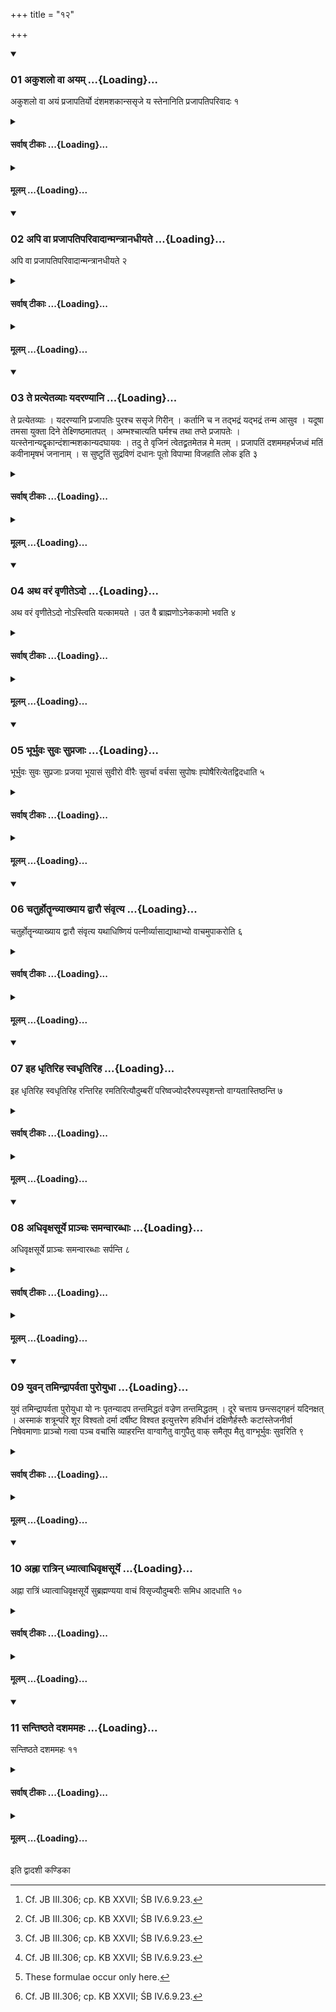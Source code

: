 +++
title = "१२"

+++

<div class="js_include" includetitle="true" newlevelforh1="3" unfilled url="/vedAH_yajuH/taittirIyam/sUtram/ApastambaH/shrautam/vishvAsa-prastutiH/21/12/01_akushalo_vA_ayam.md">
<details open><summary><h3>01 अकुशलो वा अयम् ...{Loading}...</h3></summary>

अकुशलो वा अयं प्रजापतिर्यो दंशमशकान्ससृजे य स्तेनानिति प्रजापतिपरिवादः १
</details>
</div>
<div class="js_include collapsed" newlevelforh1="4" title="सर्वाष् टीकाः" unfilled url="/vedAH_yajuH/taittirIyam/sUtram/ApastambaH/shrautam/sarvASh_TIkAH/21/12/01_akushalo_vA_ayam.md">
<details><summary><h4>सर्वाष् टीकाः ...{Loading}...</h4></summary>
<details><summary>थिते</summary>

1. The blame of Prajāpati is as follows, “Unskilled indeed is this Prajāpati who created gadflies and hornets, who created thieves." 
</details>
</details>
</div>
<div class="js_include collapsed" newlevelforh1="4" title="मूलम्" unfilled url="/vedAH_yajuH/taittirIyam/sUtram/ApastambaH/shrautam/mUlam/21/12/01_akushalo_vA_ayam.md">
<details><summary><h4>मूलम् ...{Loading}...</h4></summary>

अकुशलो वा अयं प्रजापतिर्यो दंशमशकान्ससृजे य स्तेनानिति प्रजापतिपरिवादः १
</details>
</div>
<div class="js_include" includetitle="true" newlevelforh1="3" unfilled url="/vedAH_yajuH/taittirIyam/sUtram/ApastambaH/shrautam/vishvAsa-prastutiH/21/12/02_api_vA_prajApatiparivAdAnmantrAnadhIyate.md">
<details open><summary><h3>02 अपि वा प्रजापतिपरिवादान्मन्त्रानधीयते ...{Loading}...</h3></summary>

अपि वा प्रजापतिपरिवादान्मन्त्रानधीयते २
</details>
</div>
<div class="js_include collapsed" newlevelforh1="4" title="सर्वाष् टीकाः" unfilled url="/vedAH_yajuH/taittirIyam/sUtram/ApastambaH/shrautam/sarvASh_TIkAH/21/12/02_api_vA_prajApatiparivAdAnmantrAnadhIyate.md">
<details><summary><h4>सर्वाष् टीकाः ...{Loading}...</h4></summary>
<details><summary>थिते</summary>

2. Or rather they recite the mantras consisting of Prajapati's blame. 
</details>
</details>
</div>
<div class="js_include collapsed" newlevelforh1="4" title="मूलम्" unfilled url="/vedAH_yajuH/taittirIyam/sUtram/ApastambaH/shrautam/mUlam/21/12/02_api_vA_prajApatiparivAdAnmantrAnadhIyate.md">
<details><summary><h4>मूलम् ...{Loading}...</h4></summary>

अपि वा प्रजापतिपरिवादान्मन्त्रानधीयते २
</details>
</div>
<div class="js_include" includetitle="true" newlevelforh1="3" unfilled url="/vedAH_yajuH/taittirIyam/sUtram/ApastambaH/shrautam/vishvAsa-prastutiH/21/12/03_te_pratyetavyAH_yadaraNyAni.md">
<details open><summary><h3>03 ते प्रत्येतव्याः यदरण्यानि ...{Loading}...</h3></summary>

ते प्रत्येतव्याः । यदरण्यानि प्रजापतिः पुरश्च ससृजे गिरीन् । कर्तानि च न तद्भद्रं यद्भद्रं तन्म आसुव । यदूषा तमसा युक्ता दिने तेक्ष्णिष्ठमातपत् । अम्भश्चात्यति घर्मश्च तथा तप्ते प्रजापतेः । यत्स्तेनान्यद्वृकान्दंशान्मशकान्यदघायवः । तदु ते वृजिनं त्वेतद्व्रतमेतन्न मे मतम् । प्रजापतिं दशममहर्भजध्वं मतिं कवीनामृषभं जनानाम् । स सुष्टुतिं सुद्रविणं दधानः पूतो विपाप्मा विजहाति लोक इति ३
</details>
</div>
<div class="js_include collapsed" newlevelforh1="4" title="सर्वाष् टीकाः" unfilled url="/vedAH_yajuH/taittirIyam/sUtram/ApastambaH/shrautam/sarvASh_TIkAH/21/12/03_te_pratyetavyAH_yadaraNyAni.md">
<details><summary><h4>सर्वाष् टीकाः ...{Loading}...</h4></summary>
<details><summary>थिते</summary>

3. They should be understood as follows: That Prajāpati created forests, mountains and the holes, it is not auspicious. Send for me that which is auspicious, that the dawn accompanied by darkness shone in the sharpest manner during the day so that there is water and heat that is (also the bad activity) of Prajāpati in the heat; that you (produced) thieves, wolves, gadflies, hornets, evil creatures; that is indeed your sin. I do not like this rule of yours. Do you share Prajāpati-on the tenth day which is the opinion of the wise-one who is the bull among the people. He holding good praise and good wealth being pure and free from sin removes (the sin) in the world.  

</details></details>
</div>
<div class="js_include collapsed" newlevelforh1="4" title="मूलम्" unfilled url="/vedAH_yajuH/taittirIyam/sUtram/ApastambaH/shrautam/mUlam/21/12/03_te_pratyetavyAH_yadaraNyAni.md">
<details><summary><h4>मूलम् ...{Loading}...</h4></summary>

ते प्रत्येतव्याः । यदरण्यानि प्रजापतिः पुरश्च ससृजे गिरीन् । कर्तानि च न तद्भद्रं यद्भद्रं तन्म आसुव । यदूषा तमसा युक्ता दिने तेक्ष्णिष्ठमातपत् । अम्भश्चात्यति घर्मश्च तथा तप्ते प्रजापतेः । यत्स्तेनान्यद्वृकान्दंशान्मशकान्यदघायवः । तदु ते वृजिनं त्वेतद्व्रतमेतन्न मे मतम् । प्रजापतिं दशममहर्भजध्वं मतिं कवीनामृषभं जनानाम् । स सुष्टुतिं सुद्रविणं दधानः पूतो विपाप्मा विजहाति लोक इति ३
</details>
</div>
<div class="js_include" includetitle="true" newlevelforh1="3" unfilled url="/vedAH_yajuH/taittirIyam/sUtram/ApastambaH/shrautam/vishvAsa-prastutiH/21/12/04_atha_varaM_vRNIte-do.md">
<details open><summary><h3>04 अथ वरं वृणीतेऽदो ...{Loading}...</h3></summary>

अथ वरं वृणीतेऽदो नोऽस्त्विति यत्कामयते । उत वै ब्राह्मणोऽनेककामो भवति ४
</details>
</div>
<div class="js_include collapsed" newlevelforh1="4" title="सर्वाष् टीकाः" unfilled url="/vedAH_yajuH/taittirIyam/sUtram/ApastambaH/shrautam/sarvASh_TIkAH/21/12/04_atha_varaM_vRNIte-do.md">
<details><summary><h4>सर्वाष् टीकाः ...{Loading}...</h4></summary>
<details><summary>थिते</summary>

4. Then one chooses a boon whatever one desires with "ado no'stu (May this be for us)": Or rather a Brahmin has many desires. 
</details>
</details>
</div>
<div class="js_include collapsed" newlevelforh1="4" title="मूलम्" unfilled url="/vedAH_yajuH/taittirIyam/sUtram/ApastambaH/shrautam/mUlam/21/12/04_atha_varaM_vRNIte-do.md">
<details><summary><h4>मूलम् ...{Loading}...</h4></summary>

अथ वरं वृणीतेऽदो नोऽस्त्विति यत्कामयते । उत वै ब्राह्मणोऽनेककामो भवति ४
</details>
</div>
<div class="js_include" includetitle="true" newlevelforh1="3" unfilled url="/vedAH_yajuH/taittirIyam/sUtram/ApastambaH/shrautam/vishvAsa-prastutiH/21/12/05_bhUrbhuvaH_suvaH_suprajAH.md">
<details open><summary><h3>05 भूर्भुवः सुवः सुप्रजाः ...{Loading}...</h3></summary>

भूर्भुवः सुवः सुप्रजाः प्रजया भूयासं सुवीरो वीरैः सुवर्चा वर्चसा सुपोषः ह्पोषैरित्येतद्विदधाति ५
</details>
</div>
<div class="js_include collapsed" newlevelforh1="4" title="सर्वाष् टीकाः" unfilled url="/vedAH_yajuH/taittirIyam/sUtram/ApastambaH/shrautam/sarvASh_TIkAH/21/12/05_bhUrbhuvaH_suvaH_suprajAH.md">
<details><summary><h4>सर्वाष् टीकाः ...{Loading}...</h4></summary>
<details><summary>थिते</summary>

5. (Therefore one may choose many things. (A sacred text) prescribes this (with the formula) bhur bhuvah suvaḥ....[^1]  

[^1]: Cf. JB III.306; cp. KB XXVII; ŚB IV.6.9.23.  

</details>
</details>
</div>
<div class="js_include collapsed" newlevelforh1="4" title="मूलम्" unfilled url="/vedAH_yajuH/taittirIyam/sUtram/ApastambaH/shrautam/mUlam/21/12/05_bhUrbhuvaH_suvaH_suprajAH.md">
<details><summary><h4>मूलम् ...{Loading}...</h4></summary>

भूर्भुवः सुवः सुप्रजाः प्रजया भूयासं सुवीरो वीरैः सुवर्चा वर्चसा सुपोषः ह्पोषैरित्येतद्विदधाति ५
</details>
</div>
<div class="js_include" includetitle="true" newlevelforh1="3" unfilled url="/vedAH_yajuH/taittirIyam/sUtram/ApastambaH/shrautam/vishvAsa-prastutiH/21/12/06_chaturhotRRnvyAkhyAya_dvArau_saMvRtya.md">
<details open><summary><h3>06 चतुर्होतॄन्व्याख्याय द्वारौ संवृत्य ...{Loading}...</h3></summary>

चतुर्होतॄन्व्याख्याय द्वारौ संवृत्य यथाधिष्णियं पत्नीर्व्यासाद्याथाभ्यो वाचमुपाकरोति ६
</details>
</div>
<div class="js_include collapsed" newlevelforh1="4" title="सर्वाष् टीकाः" unfilled url="/vedAH_yajuH/taittirIyam/sUtram/ApastambaH/shrautam/sarvASh_TIkAH/21/12/06_chaturhotRRnvyAkhyAya_dvArau_saMvRtya.md">
<details><summary><h4>सर्वाष् टीकाः ...{Loading}...</h4></summary>
<details><summary>थिते</summary>

6. Having recited the Caturhotr̥-formula, having closed the two doors (viz. that of the Sadas and of east-oriented (Prācīnavaṁśa) (shed) having caused the wives (of the sacrificer-cum-priests) near the fire-hearths (Dhiṣṇya) (of their hus bands) respectively, 
</details>
</details>
</div>
<div class="js_include collapsed" newlevelforh1="4" title="मूलम्" unfilled url="/vedAH_yajuH/taittirIyam/sUtram/ApastambaH/shrautam/mUlam/21/12/06_chaturhotRRnvyAkhyAya_dvArau_saMvRtya.md">
<details><summary><h4>मूलम् ...{Loading}...</h4></summary>

चतुर्होतॄन्व्याख्याय द्वारौ संवृत्य यथाधिष्णियं पत्नीर्व्यासाद्याथाभ्यो वाचमुपाकरोति ६
</details>
</div>
<div class="js_include" includetitle="true" newlevelforh1="3" unfilled url="/vedAH_yajuH/taittirIyam/sUtram/ApastambaH/shrautam/vishvAsa-prastutiH/21/12/07_iha_dhRtiriha_svadhRtiriha.md">
<details open><summary><h3>07 इह धृतिरिह स्वधृतिरिह ...{Loading}...</h3></summary>

इह धृतिरिह स्वधृतिरिह रन्तिरिह रमतिरित्यौदुम्बरीं परिष्वज्योदरैरुपस्पृशन्तो वाग्यतास्तिष्ठन्ति ७
</details>
</div>
<div class="js_include collapsed" newlevelforh1="4" title="सर्वाष् टीकाः" unfilled url="/vedAH_yajuH/taittirIyam/sUtram/ApastambaH/shrautam/sarvASh_TIkAH/21/12/07_iha_dhRtiriha_svadhRtiriha.md">
<details><summary><h4>सर्वाष् टीकाः ...{Loading}...</h4></summary>
<details><summary>थिते</summary>

7. (the Adhvaryu) bespeaks the speech for them with iha dhr̥tiḥ.... (The priests) stand near the Udumbara post having embraced it, touching it with their belly while restraining their speech.[^1]  

[^1]: Cp. ŚB IV.6.9.23; cp. TB II.2.6.4. 
</details>
</details>
</div>
<div class="js_include collapsed" newlevelforh1="4" title="मूलम्" unfilled url="/vedAH_yajuH/taittirIyam/sUtram/ApastambaH/shrautam/mUlam/21/12/07_iha_dhRtiriha_svadhRtiriha.md">
<details><summary><h4>मूलम् ...{Loading}...</h4></summary>

इह धृतिरिह स्वधृतिरिह रन्तिरिह रमतिरित्यौदुम्बरीं परिष्वज्योदरैरुपस्पृशन्तो वाग्यतास्तिष्ठन्ति ७
</details>
</div>
<div class="js_include" includetitle="true" newlevelforh1="3" unfilled url="/vedAH_yajuH/taittirIyam/sUtram/ApastambaH/shrautam/vishvAsa-prastutiH/21/12/08_adhivRxasUrye_prAnchaH_samanvArabdhAH.md">
<details open><summary><h3>08 अधिवृक्षसूर्ये प्राञ्चः समन्वारब्धाः ...{Loading}...</h3></summary>

अधिवृक्षसूर्ये प्राञ्चः समन्वारब्धाः सर्पन्ति ८
</details>
</div>
<div class="js_include collapsed" newlevelforh1="4" title="सर्वाष् टीकाः" unfilled url="/vedAH_yajuH/taittirIyam/sUtram/ApastambaH/shrautam/sarvASh_TIkAH/21/12/08_adhivRxasUrye_prAnchaH_samanvArabdhAH.md">
<details><summary><h4>सर्वाष् टीकाः ...{Loading}...</h4></summary>
<details><summary>थिते</summary>

8. When the sun is exactly at the top of the trees they, holding each other[^1], creep (out of the Sadas) with their face the east (i.e towards the east).  

[^1]: Cf. ŚB IV.6.9.22. 
</details>
</details>
</div>
<div class="js_include collapsed" newlevelforh1="4" title="मूलम्" unfilled url="/vedAH_yajuH/taittirIyam/sUtram/ApastambaH/shrautam/mUlam/21/12/08_adhivRxasUrye_prAnchaH_samanvArabdhAH.md">
<details><summary><h4>मूलम् ...{Loading}...</h4></summary>

अधिवृक्षसूर्ये प्राञ्चः समन्वारब्धाः सर्पन्ति ८
</details>
</div>
<div class="js_include" includetitle="true" newlevelforh1="3" unfilled url="/vedAH_yajuH/taittirIyam/sUtram/ApastambaH/shrautam/vishvAsa-prastutiH/21/12/09_yuvan_tamindrAparvatA_puroyudhA.md">
<details open><summary><h3>09 युवन् तमिन्द्रापर्वता पुरोयुधा ...{Loading}...</h3></summary>

युवं तमिन्द्रापर्वता पुरोयुधा यो नः पृतन्यादप तन्तमिद्धतं वज्रेण तन्तमिद्धतम् । दूरे चत्ताय छन्त्सद्गहनं यदिनक्षत् । अस्माकं शत्रून्परि शूर विश्वतो दर्मा दर्षीष्ट विश्वत इत्युत्तरेण हविर्धानं दक्षिणैर्हस्तैः कटांस्तेजनीर्वा निषेवमाणाः प्राञ्चो गत्वा पञ्च वचांसि व्याहरन्ति वाग्वागैतु वागुपैतु वाक् समैतूप मैतु वाग्भूर्भुवः सुवरिति ९
</details>
</div>
<div class="js_include collapsed" newlevelforh1="4" title="सर्वाष् टीकाः" unfilled url="/vedAH_yajuH/taittirIyam/sUtram/ApastambaH/shrautam/sarvASh_TIkAH/21/12/09_yuvan_tamindrAparvatA_puroyudhA.md">
<details><summary><h4>सर्वाष् टीकाः ...{Loading}...</h4></summary>
<details><summary>थिते</summary>

9a. (They creep while reciting) yuvaṁ tamindrāparvatā....[^1]  

[^1]: See ŚB IV.6.9.14.  

9b. After they have gone to the north of Havirdhāna (-shed) while their faces are turned to the east, while they touch[^2] the mat or the reed wicwork (of the Havirdhāna), they utter the five expressions vāk, vāgaitu.[^3]  

[^2] Cf. Tālavr̥tavāsin's commentary: avalambamānāḥ. According to Caland the word niṣevamāṇaḥ here is of doubtful meaning. He translates it to mean ‘loosen' (lockern).  

[^3]: These formulae occur only here.  
</details>
</details>
</div>
<div class="js_include collapsed" newlevelforh1="4" title="मूलम्" unfilled url="/vedAH_yajuH/taittirIyam/sUtram/ApastambaH/shrautam/mUlam/21/12/09_yuvan_tamindrAparvatA_puroyudhA.md">
<details><summary><h4>मूलम् ...{Loading}...</h4></summary>

युवं तमिन्द्रापर्वता पुरोयुधा यो नः पृतन्यादप तन्तमिद्धतं वज्रेण तन्तमिद्धतम् । दूरे चत्ताय छन्त्सद्गहनं यदिनक्षत् । अस्माकं शत्रून्परि शूर विश्वतो दर्मा दर्षीष्ट विश्वत इत्युत्तरेण हविर्धानं दक्षिणैर्हस्तैः कटांस्तेजनीर्वा निषेवमाणाः प्राञ्चो गत्वा पञ्च वचांसि व्याहरन्ति वाग्वागैतु वागुपैतु वाक् समैतूप मैतु वाग्भूर्भुवः सुवरिति ९
</details>
</div>
<div class="js_include" includetitle="true" newlevelforh1="3" unfilled url="/vedAH_yajuH/taittirIyam/sUtram/ApastambaH/shrautam/vishvAsa-prastutiH/21/12/10_ahnA_rAtrin_dhyAtvAdhivRxasUrye.md">
<details open><summary><h3>10 अह्ना रात्रिन् ध्यात्वाधिवृक्षसूर्ये ...{Loading}...</h3></summary>

अह्ना रात्रिं ध्यात्वाधिवृक्षसूर्ये सुब्रह्मण्यया वाचं विसृज्यौदुम्बरीः समिध आदधाति १०
</details>
</div>
<div class="js_include collapsed" newlevelforh1="4" title="सर्वाष् टीकाः" unfilled url="/vedAH_yajuH/taittirIyam/sUtram/ApastambaH/shrautam/sarvASh_TIkAH/21/12/10_ahnA_rAtrin_dhyAtvAdhivRxasUrye.md">
<details><summary><h4>सर्वाष् टीकाः ...{Loading}...</h4></summary>
<details><summary>थिते</summary>

10. Having thought about the night by means of the day, having released their speech with the Subrahmaṇyā formula[^1] while the sun is at the top of the trees, they put faggots of Udumbara (into fire).  

[^1]: Cf. ŚB IV.6.9.25; KB XXVII.6; JB III.306.  
</details>
</details>
</div>
<div class="js_include collapsed" newlevelforh1="4" title="मूलम्" unfilled url="/vedAH_yajuH/taittirIyam/sUtram/ApastambaH/shrautam/mUlam/21/12/10_ahnA_rAtrin_dhyAtvAdhivRxasUrye.md">
<details><summary><h4>मूलम् ...{Loading}...</h4></summary>

अह्ना रात्रिं ध्यात्वाधिवृक्षसूर्ये सुब्रह्मण्यया वाचं विसृज्यौदुम्बरीः समिध आदधाति १०
</details>
</div>
<div class="js_include" includetitle="true" newlevelforh1="3" unfilled url="/vedAH_yajuH/taittirIyam/sUtram/ApastambaH/shrautam/vishvAsa-prastutiH/21/12/11_santiShThate_dashamamahaH.md">
<details open><summary><h3>11 सन्तिष्ठते दशममहः ...{Loading}...</h3></summary>

सन्तिष्ठते दशममहः ११
</details>
</div>
<div class="js_include collapsed" newlevelforh1="4" title="सर्वाष् टीकाः" unfilled url="/vedAH_yajuH/taittirIyam/sUtram/ApastambaH/shrautam/sarvASh_TIkAH/21/12/11_santiShThate_dashamamahaH.md">
<details><summary><h4>सर्वाष् टीकाः ...{Loading}...</h4></summary>
<details><summary>थिते</summary>

11. The tenth day stands (completely) established (is concluded).  
</details>
</details>
</div>
<div class="js_include collapsed" newlevelforh1="4" title="मूलम्" unfilled url="/vedAH_yajuH/taittirIyam/sUtram/ApastambaH/shrautam/mUlam/21/12/11_santiShThate_dashamamahaH.md">
<details><summary><h4>मूलम् ...{Loading}...</h4></summary>

सन्तिष्ठते दशममहः ११
</details>
</div>

  
इति द्वादशी कण्डिका 
